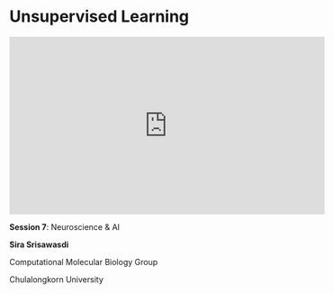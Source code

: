# Unsupervised Learning

<iframe width="560" height="315" src="https://www.youtube.com/embed/pG_eDbWALCs" title="YouTube video player" frameborder="0" allow="accelerometer; autoplay; clipboard-write; encrypted-media; gyroscope; picture-in-picture; web-share" allowfullscreen></iframe>

**Session 7**: Neuroscience & AI

**Sira Srisawasdi**

Computational Molecular Biology Group

Chulalongkorn University
